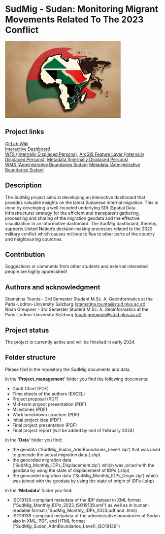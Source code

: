# SudMig - **Sud**an: Monitoring **Mig**rant Movements Related To The 2023 Conflict

<img src="Logo/SudMig_Logo.jpg" alt="SudMig Logo" height=250px/>

## Project links 
[GitLab Wiki](https://git.sbg.ac.at/s1095729/sdi_sudan_migration/-/wikis/Home) <br>
[Interactive Dashboard](https://geoportal22s.zgis.at/portal/apps/insights/index.html#/edit/94ecaf65cf844b3b8994069b97a63b90) <br>
[WFS (Internally Displaced Persons)](https://geoportal22s.zgis.at/portal/home/item.html?id=04b5f563e7bc4b8cae4676131e07c910), 
[ArcGIS Feature Layer (Internally Displaced Persons)](https://geoportal22s.zgis.at/portal/home/item.html?id=9efd45088c284194b4236bd8120fec73),
[Metadata (Internally Displaced Persons)](https://geoserver22s.zgis.at/geonetwork/srv/eng/catalog.search#/metadata/94E6A048-19FD-48DE-9254-831D2BEF9DA4) <br>
[WMS (Administrative Boundaries Sudan)](https://geoportal22s.zgis.at/portal/home/item.html?id=b7b966b7392e4024b8a3c997340c0571)
[Metadata (Administrative Boundaries Sudan)](https://geoserver22s.zgis.at/geonetwork/srv/eng/catalog.search#/metadata/2faa663d-e8ca-44d0-af33-014c3c1e521d)

## Description
The SudMig project aims at developing an interactive dashboard that provides valuable insights on the latest Sudanese internal migration. This is done by developing a well-founded underlying SDI (Spatial Data Infrastructure) strategy for the efficient and transparent gathering, processing and sharing of the migration geodata and the effective visualization in an informative dashboard. The SudMig dashboard, thereby, supports United Nation’s decision-making processes related to the 2023 military conflict which causes millions to flee to other parts of the country and neighbouring countries.     

## Contribution
Suggestions or comments from other students and external interested people are highly appreciated! 

## Authors and acknowledgment
Stamatina Tounta - 3rd Semester Student M.Sc. A. Geoinformatics at the Paris-Lodron-University Salzburg (stamatina.tounta@stud.plus.ac.at) <br>
Noah Greupner - 3rd Semester Student M.Sc. A. Geoinformatics at the Paris-Lodron-University Salzburg (noah.greupner@stud.plus.ac.at) 

## Project status
The project is currently active and will be finished in early 2024. 

## Folder structure
Please find in the repository the SudMig documents and data.

In the '**Project_management**' folder you find the following documents:
- Gantt Chart (PDF)
- Time sheets of the authors (EXCEL)
- Project proposal (PDF)
- Mid-term project presentation (PDF)
- Milestones (PDF)
- Work breakdown structure (PDF)
- Initial project idea (PDF)
- Final project presentation (PDF)
- Final project report (will be added by mid of February 2024)

In the '**Data**' folder you find:
- the geodata ('SudMig_Sudan_AdmBoundaries_Level1.zip') that was used to geocode the actual migration data (.shp) <br>
- the geocoded migration data ('SudMig_Monthly_IDPs_Displacement.zip') which was joined with the geodata by using the state of displacement of IDPs (.shp) <br>
- the geocoded migration data ('SudMig_Monthly_IDPs_Origin.zip') which was joined with the geodata by using the state of origin of IDPs (.shp) <br>

In the '**Metadata**' folder you find:
- ISO19139-compliant metadata of the IDP dataset in XML format ("SudMig_Monthly_IDPs_2023_ISO19139.xml") as well as in human-readable format ("SudMig_Monthly_IDPs_2023.pdf and .html)
- ISO19139-compliant metadata of the administrative boundaries of Sudan also in XML, PDF, and HTML format ("SudMig_Sudan_AdmBoundaries_Level1_ISO19139")    
